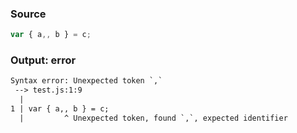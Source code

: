 ### Source
```js parse:stmt
var { a,, b } = c;
```

### Output: error
```txt
Syntax error: Unexpected token `,`
 --> test.js:1:9
  |
1 | var { a,, b } = c;
  |         ^ Unexpected token, found `,`, expected identifier
```
